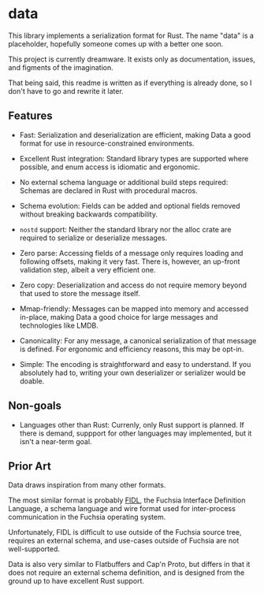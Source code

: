 # data

This library implements a serialization format for Rust. The name "data" is a
placeholder, hopefully someone comes up with a better one soon.

This project is currently dreamware. It exists only as documentation, issues,
and figments of the imagination.

That being said, this readme is written as if everything is already done, so I
don't have to go and rewrite it later.

## Features

- Fast: Serialization and deserialization are efficient, making Data a good
  format for use in resource-constrained environments.

- Excellent Rust integration: Standard library types are supported where
  possible, and enum access is idiomatic and ergonomic.

- No external schema language or additional build steps required: Schemas are
  declared in Rust with procedural macros.

- Schema evolution: Fields can be added and optional fields removed without
  breaking backwards compatibility.

- `nostd` support: Neither the standard library nor the alloc crate are
  required to serialize or deserialize messages.

- Zero parse: Accessing fields of a message only requires loading and following
  offsets, making it very fast. There is, however, an up-front validation step,
  albeit a very efficient one.

- Zero copy: Deserialization and access do not require memory beyond that
  used to store the message itself.

- Mmap-friendly: Messages can be mapped into memory and accessed in-place, making
  Data a good choice for large messages and technologies like LMDB.

- Canonicality: For any message, a canonical serialization of that message is
  defined. For ergonomic and efficiency reasons, this may be opt-in.

- Simple: The encoding is straightforward and easy to understand. If you
  absolutely had to, writing your own deserializer or serializer would be
  doable.

## Non-goals

- Languages other than Rust: Currenly, only Rust support is planned. If there
  is demand, suppport for other languages may implemented, but it isn't a
  near-term goal.

## Prior Art

Data draws inspiration from many other formats.

The most similar format is probably
[FIDL](https://fuchsia.dev/fuchsia-src/development/languages/fidl), the Fuchsia
Interface Definition Language, a schema language and wire format used for
inter-process communication in the Fuchsia operating system.

Unfortunately, FIDL is difficult to use outside of the Fuchsia source tree,
requires an external schema, and use-cases outside of Fuchsia are not
well-supported.

Data is also very similar to Flatbuffers and Cap'n Proto, but differs in that
it does not require an external schema definition, and is designed from the
ground up to have excellent Rust support.
